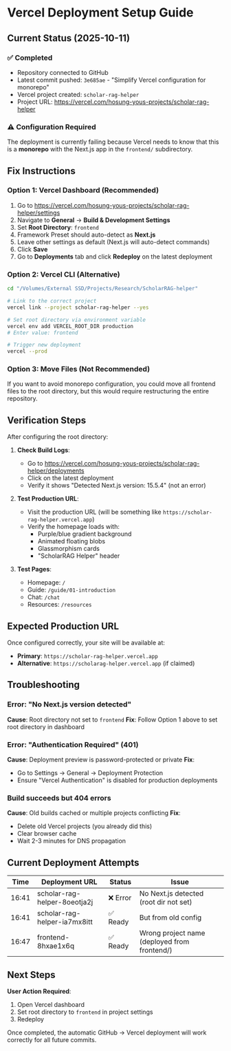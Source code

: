 # Vercel Deployment Setup Guide

## Current Status (2025-10-11)

### ✅ Completed
- Repository connected to GitHub
- Latest commit pushed: `3e685ae` - "Simplify Vercel configuration for monorepo"
- Vercel project created: `scholar-rag-helper`
- Project URL: https://vercel.com/hosung-yous-projects/scholar-rag-helper

### ⚠️ Configuration Required

The deployment is currently failing because Vercel needs to know that this is a **monorepo** with the Next.js app in the `frontend/` subdirectory.

## Fix Instructions

### Option 1: Vercel Dashboard (Recommended)

1. Go to https://vercel.com/hosung-yous-projects/scholar-rag-helper/settings
2. Navigate to **General** → **Build & Development Settings**
3. Set **Root Directory**: `frontend`
4. Framework Preset should auto-detect as **Next.js**
5. Leave other settings as default (Next.js will auto-detect commands)
6. Click **Save**
7. Go to **Deployments** tab and click **Redeploy** on the latest deployment

### Option 2: Vercel CLI (Alternative)

```bash
cd "/Volumes/External SSD/Projects/Research/ScholarRAG-helper"

# Link to the correct project
vercel link --project scholar-rag-helper --yes

# Set root directory via environment variable
vercel env add VERCEL_ROOT_DIR production
# Enter value: frontend

# Trigger new deployment
vercel --prod
```

### Option 3: Move Files (Not Recommended)

If you want to avoid monorepo configuration, you could move all frontend files to the root directory, but this would require restructuring the entire repository.

## Verification Steps

After configuring the root directory:

1. **Check Build Logs**:
   - Go to https://vercel.com/hosung-yous-projects/scholar-rag-helper/deployments
   - Click on the latest deployment
   - Verify it shows "Detected Next.js version: 15.5.4" (not an error)

2. **Test Production URL**:
   - Visit the production URL (will be something like `https://scholar-rag-helper.vercel.app`)
   - Verify the homepage loads with:
     - Purple/blue gradient background
     - Animated floating blobs
     - Glassmorphism cards
     - "ScholarRAG Helper" header

3. **Test Pages**:
   - Homepage: `/`
   - Guide: `/guide/01-introduction`
   - Chat: `/chat`
   - Resources: `/resources`

## Expected Production URL

Once configured correctly, your site will be available at:
- **Primary**: `https://scholar-rag-helper.vercel.app`
- **Alternative**: `https://scholarag-helper.vercel.app` (if claimed)

## Troubleshooting

### Error: "No Next.js version detected"
**Cause**: Root directory not set to `frontend`
**Fix**: Follow Option 1 above to set root directory in dashboard

### Error: "Authentication Required" (401)
**Cause**: Deployment preview is password-protected or private
**Fix**:
- Go to Settings → General → Deployment Protection
- Ensure "Vercel Authentication" is disabled for production deployments

### Build succeeds but 404 errors
**Cause**: Old builds cached or multiple projects conflicting
**Fix**:
- Delete old Vercel projects (you already did this)
- Clear browser cache
- Wait 2-3 minutes for DNS propagation

## Current Deployment Attempts

| Time | Deployment URL | Status | Issue |
|------|---------------|--------|-------|
| 16:41 | scholar-rag-helper-8oeotja2j | ❌ Error | No Next.js detected (root dir not set) |
| 16:41 | scholar-rag-helper-ia7mx8itt | ✅ Ready | But from old config |
| 16:47 | frontend-8hxae1x6q | ✅ Ready | Wrong project name (deployed from frontend/) |

## Next Steps

**User Action Required**:
1. Open Vercel dashboard
2. Set root directory to `frontend` in project settings
3. Redeploy

Once completed, the automatic GitHub → Vercel deployment will work correctly for all future commits.
